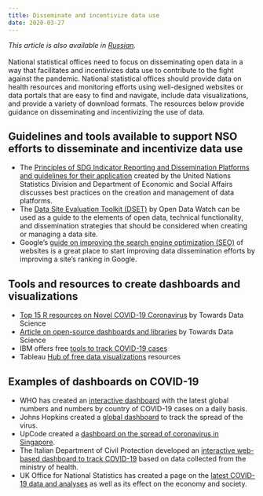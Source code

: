 ```yaml
---
title: Disseminate and incentivize data use
date: 2020-03-27
---
```


_This article is also available in
[Russian](/disseminate-and-incentivize-data-use-RU.pdf)._<br/><br/>National
statistical offices need to focus on disseminating open data in a way that
facilitates and incentivizes data use to contribute to the fight against the
pandemic. National statistical offices should provide data on health resources
and monitoring efforts using well-designed websites or data portals that are
easy to find and navigate, include data visualizations, and provide a variety of
download formats. The resources below provide guidance on disseminating and
incentivizing the use of data.

## Guidelines and tools available to support NSO efforts to disseminate and incentivize data use

- The
  [Principles of SDG Indicator Reporting and Dissemination Platforms and guidelines for their application](https://unstats.un.org/unsd/statcom/50th-session/documents/BG-Item3a-Principles-guidelines-SDG-Monitoring-Reporting-Platforms-E.pdf)
  created by the United Nations Statistics Division and Department of Economic
  and Social Affairs discusses best practices on the creation and management of
  data platforms.
- The
  [Data Site Evaluation Toolkit \(DSET\)](https://opendatawatch.com/data-support/)
  by Open Data Watch can be used as a guide to the elements of open data,
  technical functionality, and dissemination strategies that should be
  considered when creating or managing a data site.
- Google’s
  [guide on improving the search engine optimization (SEO)](https://support.google.com/webmasters/answer/7451184?hl=en)
  of websites is a great place to start improving data dissemination efforts by
  improving a site’s ranking in Google.

## Tools and resources to create dashboards and visualizations

- [Top 15 R resources on Novel COVID-19 Coronavirus](https://towardsdatascience.com/top-5-r-resources-on-covid-19-coronavirus-1d4c8df6d85f)
  by Towards Data Science
- [Article on open-source dashboards and libraries](https://towardsdatascience.com/covid-19-open-source-dashboard-fa1d2b4cd985)
  by Towards Data Science
- IBM offers free
  [tools to track COVID-19 cases](https://newsroom.ibm.com/2020-03-25-IBM-Offers-Free-Tools-Based-on-Trusted-Data-to-Track-COVID-19-Cases-on-Your-Phone-and-Online)
- Tableau
  [Hub of free data visualizations](https://www.tableau.com/covid-19-coronavirus-data-resources)
  resources

## Examples of dashboards on COVID-19

- WHO has created an
  [interactive dashboard](https://experience.arcgis.com/experience/685d0ace521648f8a5beeeee1b9125cd)
  with the latest global numbers and numbers by country of COVID-19 cases on a
  daily basis.
- Johns Hopkins created a
  [global dashboard](https://gisanddata.maps.arcgis.com/apps/opsdashboard/index.html#/bda7594740fd40299423467b48e9ecf6)
  to track the spread of the virus.
- UpCode created a
  [dashboard on the spread of coronavirus in Singapore](https://www.againstcovid19.com/singapore/dashboard).
- The Italian Department of Civil Protection developed an
  [interactive web-based dashboard to track COVID-19](http://opendatadpc.maps.arcgis.com/apps/opsdashboard/index.html#/b0c68bce2cce478eaac82fe38d4138b1)
  based on data collected from the ministry of health.
- UK Office for National Statistics has created a page on the
  [latest COVID-19 data and analyses](https://www.ons.gov.uk/peoplepopulationandcommunity/healthandsocialcare/conditionsanddiseases)
  as well as its effect on the economy and society.
